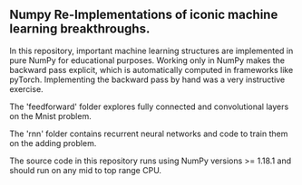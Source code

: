 Numpy Re-Implementations of iconic machine learning breakthroughs.
------------------------------------------------------------------

In this repository, important machine learning structures are implemented 
in pure NumPy for educational purposes. Working only in NumPy makes the backward
pass explicit, which is automatically computed in frameworks like pyTorch.
Implementing the backward pass by hand was a very instructive exercise.

The 'feedforward' folder explores fully connected and convolutional
layers on the Mnist problem.

The 'rnn' folder contains recurrent neural networks and code to train them
on the adding problem.

The source code in this repository runs using NumPy versions >= 1.18.1
and should run on any mid to top range CPU.


